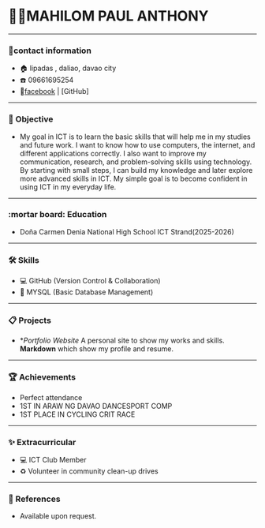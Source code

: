 # 🧑‍💻MAHILOM PAUL ANTHONY

---

### :round_pushpin:contact information 
- :house: lipadas , daliao, davao city
- :phone: 09661695254
- :link:[facebook]() | [GitHub]

---

### :dart: Objective
- My goal in ICT is to learn the basic skills that will help me in my studies and future work. I want to know how to use computers, the internet, and different applications correctly. I also want to improve my communication, research, and problem-solving skills using technology. By starting with small steps, I can build my knowledge and later explore more advanced skills in ICT. My simple goal is to become confident in using ICT in my everyday life.

---

### :mortar board: Education
- Doña Carmen Denia National High School ICT Strand(2025-2026)

---

### :hammer_and_wrench: Skills
- :computer: GitHub (Version Control & Collaboration) 
- :floppy_disk: MYSQL (Basic Database Management)

---

### :clipboard: Projects 

- **Portfolio Website* A personal site to show my works and skills. **Markdown** which show my profile and resume.

---

### :trophy: Achievements 
- Perfect attendance
- 1ST IN ARAW NG DAVAO DANCESPORT COMP
- 1ST PLACE IN CYCLING CRIT RACE

---

### :sparkles: Extracurricular 
- :computer: ICT Club Member 
- :recycle: Volunteer in community clean-up drives

---

### :busts_in_silhouette: References
- Available upon request.


